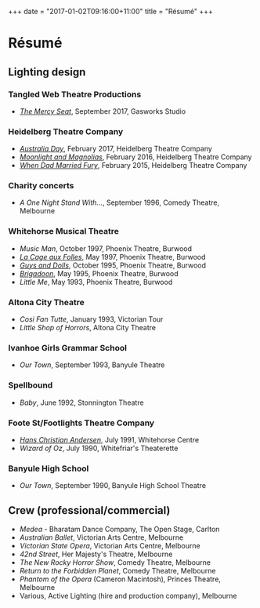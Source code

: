 +++
date = "2017-01-02T09:16:00+11:00"
title = "Résumé"
+++

# Résumé


## Lighting design

### Tangled Web Theatre Productions

 * _[The Mercy Seat][]_, September 2017, Gasworks Studio

### Heidelberg Theatre Company

 * _[Australia Day][]_, February 2017, Heidelberg Theatre Company
 * _[Moonlight and Magnolias][]_, February 2016, Heidelberg Theatre Company
 * _[When Dad Married Fury][]_, February 2015, Heidelberg Theatre Company

### Charity concerts

 * _A One Night Stand With..._, September 1996, Comedy Theatre, Melbourne

### Whitehorse Musical Theatre

 * _Music Man_, October 1997, Phoenix Theatre, Burwood
 * _[La Cage aux Folles][]_, May 1997, Phoenix Theatre, Burwood
 * _[Guys and Dolls][]_, October 1995, Phoenix Theatre, Burwood
 * _[Brigadoon][]_, May 1995, Phoenix Theatre, Burwood
 * _Little Me_, May 1993, Phoenix Theatre, Burwood

### Altona City Theatre

 * _Cosi Fan Tutte_, January 1993, Victorian Tour
 * _Little Shop of Horrors_, Altona City Theatre

### Ivanhoe Girls Grammar School

 * _Our Town_, September 1993, Banyule Theatre

### Spellbound

 * _Baby_, June 1992, Stonnington Theatre

### Foote St/Footlights Theatre Company

 * _[Hans Christian Andersen][]_, July 1991, Whitehorse Centre
 * _Wizard of Oz_, July 1990, Whitefriar's Theaterette

### Banyule High School

 * _Our Town_, September 1990, Banyule High School Theatre


## Crew (professional/commercial)

 * _Medea_ - Bharatam Dance Company, The Open Stage, Carlton
 * _Australian Ballet_, Victorian Arts Centre, Melbourne
 * _Victorian State Opera_, Victorian Arts Centre, Melbourne
 * _42nd Street_, Her Majesty's Theatre, Melbourne
 * _The New Rocky Horror Show_, Comedy Theatre, Melbourne
 * _Return to the Forbidden Planet_, Comedy Theatre, Melbourne
 * _Phantom of the Opera_ (Cameron Macintosh), Princes Theatre, Melbourne
 * Various, Active Lighting (hire and production company), Melbourne

[The Mercy Seat]: /portfolio/the-mercy-seat/
[Australia Day]: /portfolio/australia_day/
[Moonlight and Magnolias]: /portfolio/moonlight_and_magnolias/
[When Dad Married Fury]: /portfolio/when_dad_married_fury/
[La Cage aux Folles]: /portfolio/la_cage_aux_folles/
[Guys and Dolls]: /portfolio/guys_and_dolls/
[Brigadoon]: /portfolio/brigadoon/
[Hans Christian Andersen]: /portfolio/hans_christian_andersen/
